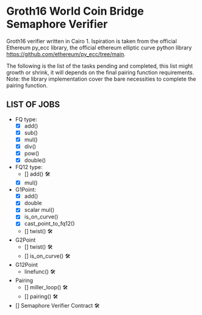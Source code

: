 # Groth16 World Coin Bridge Semaphore Verifier

Groth16 verifier written in Cairo 1. Ispiration is taken from the official Ethereum py_ecc library, the official ethereum elliptic curve python library https://github.com/ethereum/py_ecc/tree/main.

The following is the list of the tasks pending and completed, this list might growth or shrink, it will depends on the final pairing function requirements.
Note: the library implementation cover the bare necessities to complete the pairing function.

## LIST OF JOBS
- FQ type:
  - [x] add()
  - [x] sub()
  - [x] mul()
  - [x] div()
  - [x] pow()
  - [x] double()
- FQ12 type: 
  - [] add() 🛠️
  - [x] mul()
- G1Point:
  - [x] add()
  - [x] double
  - [x] scalar mul()
  - [x] is_on_curve()
  - [x] cast_point_to_fq12()
  - [] twist() 🛠️
- G2Point
  - [] twist() 🛠️
  - [] is_on_curve() 🛠️
- G12Point
  - linefunc() 🛠️
- Pairing
  - [] miller_loop() 🛠️
  - [] pairing() 🛠️
- [] Semaphore Verifier Contract 🛠️


